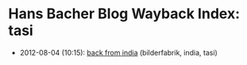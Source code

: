 # Hans Bacher Blog Wayback Index: tasi

* 2012-08-04 (10:15): [back from india](https://web.archive.org/web/https://one1more2time3.wordpress.com/2012/08/04/back-from-india/) (bilderfabrik, india, tasi)
